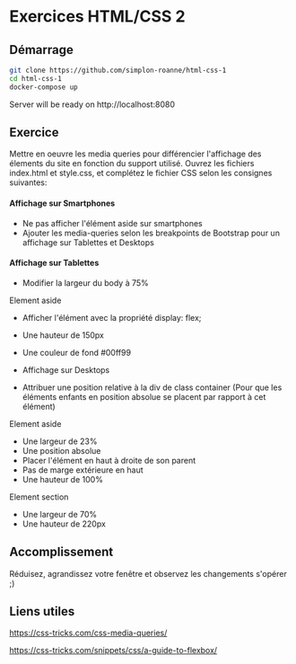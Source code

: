 # Exercices HTML/CSS 2

## Démarrage

```bash
git clone https://github.com/simplon-roanne/html-css-1
cd html-css-1
docker-compose up
```
Server will be ready on http://localhost:8080

## Exercice 
Mettre en oeuvre les media queries pour différencier l'affichage des élements du site en fonction du support utilisé.
Ouvrez les fichiers index.html et style.css, et complétez le fichier CSS selon les consignes suivantes:

#### Affichage sur Smartphones
* Ne pas afficher l'élément aside sur smartphones
* Ajouter les media-queries selon les breakpoints de Bootstrap pour un affichage sur Tablettes et Desktops

#### Affichage sur Tablettes
* Modifier la largeur du body à 75%

Element aside
* Afficher l'élément avec la propriété display: flex; 
* Une hauteur de 150px
* Une couleur de fond #00ff99
* Affichage sur Desktops

* Attribuer une position relative à la div de class container (Pour que les éléments enfants en position absolue se placent par rapport à cet élément)

Element aside
* Une largeur de 23%
* Une position absolue
* Placer l'élément en haut à droite de son parent
* Pas de marge extérieure en haut
* Une hauteur de 100%

Element section
* Une largeur de 70%
* Une hauteur de 220px

## Accomplissement
Réduisez, agrandissez votre fenêtre et observez les changements s'opérer ;)

## Liens utiles
https://css-tricks.com/css-media-queries/

https://css-tricks.com/snippets/css/a-guide-to-flexbox/
